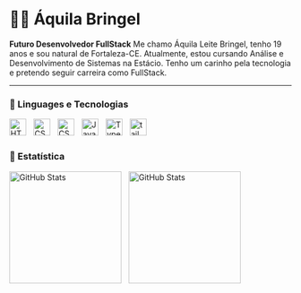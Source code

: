 # 👨‍💻 Áquila Bringel

**Futuro Desenvolvedor FullStack**
Me chamo Áquila Leite Bringel, tenho 19 anos e sou natural de Fortaleza-CE. Atualmente, estou cursando Análise e Desenvolvimento de Sistemas na Estácio. Tenho um carinho pela tecnologia e pretendo seguir carreira como FullStack.

---

### 👾 Linguages e Tecnologias

<img align='left'
 alt='HTML'
 title='HTML'
 width='30px'
 style='padding-right: 10px'
 src="https://cdn.jsdelivr.net/gh/devicons/devicon@latest/icons/html5/html5-original.svg" />

<img 
align='left'
alt='CSS'
 title='CSS'
 width='30px'
 style='padding-right: 10px'
src="https://cdn.jsdelivr.net/gh/devicons/devicon@latest/icons/css3/css3-original.svg" />

<img 
align='left'
alt='CSS'
 title='CSS'
 width='30px'
 style='padding-right: 10px'
src="https://cdn.jsdelivr.net/gh/devicons/devicon@latest/icons/react/react-original.svg" />

<img
align='left'
    alt='JavaScript'
 title='JavaScript'
 width='30px'
 style='padding-right: 10px'
 src="https://cdn.jsdelivr.net/gh/devicons/devicon@latest/icons/javascript/javascript-original.svg" />

<img align='left'
alt='TypeScript'
 title='TypeScript'
 width='30px'
 style='padding-right: 10px'
src="https://cdn.jsdelivr.net/gh/devicons/devicon@latest/icons/typescript/typescript-original.svg" />

<img align='left'
 alt='tailwindcss'
 title='tailwindcss'
 width='30px'
 style='padding-right: 10px;'
src="https://cdn.jsdelivr.net/gh/devicons/devicon@latest/icons/tailwindcss/tailwindcss-original.svg" />

<br/>
<br/>

### 👾 Estatística
<p>
<img align='left'
 alt='GitHub Stats'
 height='200'
 style='padding-right: 10px;'
src="https://github-readme-stats.vercel.app/api?username=oBringel&show_icons=true&theme=dracula&locale=pt-br" />

<img align='left'
 alt='GitHub Stats'
 height='200'
 style='padding-right: 10px;'
src="https://github-readme-stats.vercel.app/api/top-langs/?username=oBringel&theme=dracula&layout=compact&custom_title=Tecnologias&langs_count=6" />

</p>
